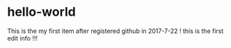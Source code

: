 # hello-world
This is the my first item after registered github in 2017-7-22 !
this is the first edit info !!!
